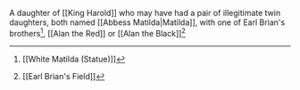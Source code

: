 A daughter of [[King Harold]] who may have had a pair of illegitimate twin daughters, both named [[Abbess Matilda|Matilda]], with one of Earl Brian's brothers[^1], [[Alan the Red]] or [[Alan the Black]][^2]

[^1]: [[White Matilda (Statue)]]
[^2]: [[Earl Brian's Field]]